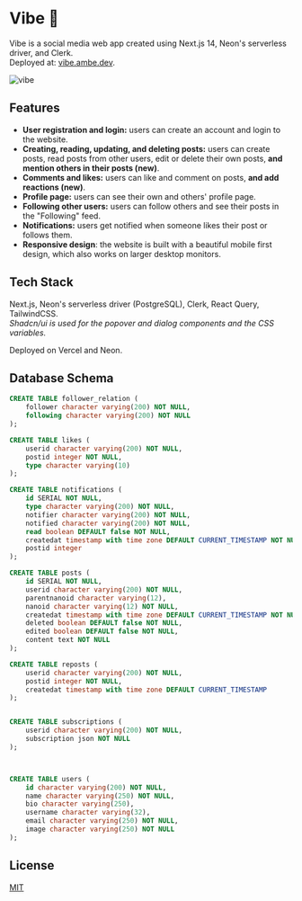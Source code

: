 # Vibe 🚀

Vibe is a social media web app created using Next.js 14, Neon's serverless driver, and Clerk. <br> Deployed at: [vibe.ambe.dev](https://vibe.ambe.dev/).

![vibe](https://github.com/ammarmbe/vibe/assets/117791580/abeaff9b-621e-4c25-b82b-45dd996dfed2)

## Features

- **User registration and login:** users can create an account and login to the website.
- **Creating, reading, updating, and deleting posts:** users can create posts, read posts from other users, edit or delete their own posts, **and mention others in their posts (new)**.
- **Comments and likes:** users can like and comment on posts, **and add reactions (new)**.
- **Profile page:** users can see their own and others' profile page.
- **Following other users:** users can follow others and see their posts in the "Following" feed.
- **Notifications:** users get notified when someone likes their post or follows them.
- **Responsive design**: the website is built with a beautiful mobile first design, which also works on larger desktop monitors.

## Tech Stack

Next.js, Neon's serverless driver (PostgreSQL), Clerk, React Query, TailwindCSS. <br> _Shadcn/ui is used for the popover and dialog components and the CSS variables._

Deployed on Vercel and Neon.

## Database Schema

```sql
CREATE TABLE follower_relation (
    follower character varying(200) NOT NULL,
    following character varying(200) NOT NULL
);

CREATE TABLE likes (
    userid character varying(200) NOT NULL,
    postid integer NOT NULL,
    type character varying(10)
);

CREATE TABLE notifications (
    id SERIAL NOT NULL,
    type character varying(200) NOT NULL,
    notifier character varying(200) NOT NULL,
    notified character varying(200) NOT NULL,
    read boolean DEFAULT false NOT NULL,
    createdat timestamp with time zone DEFAULT CURRENT_TIMESTAMP NOT NULL,
    postid integer
);

CREATE TABLE posts (
    id SERIAL NOT NULL,
    userid character varying(200) NOT NULL,
    parentnanoid character varying(12),
    nanoid character varying(12) NOT NULL,
    createdat timestamp with time zone DEFAULT CURRENT_TIMESTAMP NOT NULL,
    deleted boolean DEFAULT false NOT NULL,
    edited boolean DEFAULT false NOT NULL,
    content text NOT NULL
);

CREATE TABLE reposts (
    userid character varying(200) NOT NULL,
    postid integer NOT NULL,
    createdat timestamp with time zone DEFAULT CURRENT_TIMESTAMP
);


CREATE TABLE subscriptions (
    userid character varying(200) NOT NULL,
    subscription json NOT NULL
);



CREATE TABLE users (
    id character varying(200) NOT NULL,
    name character varying(250) NOT NULL,
    bio character varying(250),
    username character varying(32),
    email character varying(250) NOT NULL,
    image character varying(250) NOT NULL
);
```

## License

[MIT](https://choosealicense.com/licenses/mit/)
